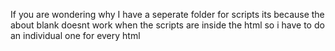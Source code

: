 If you are wondering why I have a seperate folder for scripts its because the about blank doesnt work when the scripts are inside the html so i have to do an individual one for every html